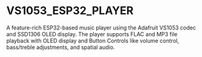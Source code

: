 # VS1053_ESP32_PLAYER
A feature-rich ESP32-based music player using the Adafruit VS1053 codec and SSD1306 OLED display. The player supports FLAC and MP3 file playback with OLED display and Button Controls like volume control, bass/treble adjustments, and spatial audio.
